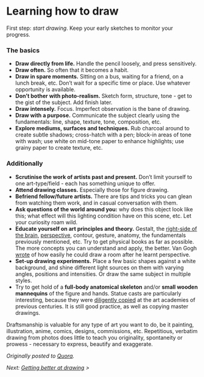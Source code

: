 
# Learning how to draw

First step: *start drawing*. Keep your early sketches to monitor your progress.

### The basics

* **Draw directly from life.** Handle the pencil loosely, and press sensitively.
* **Draw often.** So often that it becomes a habit.
* **Draw in spare moments.** Sitting on a bus, waiting for a friend, on a lunch break, etc. Don’t wait for a specific time or place. Use whatever opportunity is available.
* **Don’t bother with photo-realism.** Sketch form, structure, tone - get to the gist of the subject. Add finish later.
* **Draw intensely.** Focus. Imperfect observation is the bane of drawing.
* **Draw with a purpose.** Communicate the subject clearly using the fundamentals: line, shape, texture, tone, composition, etc.
* **Explore mediums, surfaces and techniques.** Rub charcoal around to create subtle shadows; cross-hatch with a pen; block-in areas of tone with wash; use white on mid-tone paper to enhance highlights; use grainy paper to create texture, etc.

### Additionally

* **Scrutinise the work of artists past and present.** Don’t limit yourself to one art-type/field - each has something unique to offer.
* **Attend drawing classes.** Especially those for figure drawing.
* **Befriend fellow/future artists.** There are tips and tricks you can glean from watching them work, and in casual conversation with them.
* **Ask questions of the world around you:** why does this object look like this; what effect will this lighting condition have on this scene, etc. Let your curiosity roam wild.
* **Educate yourself on art principles and theory.** Gestalt, the [right-side of the brain](http://drawright.com/), [perspective](https://issuu.com/beshlaa/docs/perspective_drawing_handbook), contour, gesture, anatomy, the fundamentals previously mentioned, etc. Try to get physical books as far as possible. The more concepts you can understand and apply, the better. Van Gogh [wrote](http://www.webexhibits.org/vangogh/letter/11/184.htm?qp=art.support) of how easily he could draw a room after he learnt perspective.
* **Set-up drawing experiments.** Place a few basic shapes against a white background, and shine different light sources on them with varying angles, positions and intensities. Or draw the same subject in multiple styles.
* Try to get hold of a **full-body anatomical skeleton** and/or **small wooden mannequins** of the figure and hands. Statue casts are particularly interesting, because they were [diligently copied](https://vk.com/doc174101046_174324478?hash=63520daf6ba1f0959b&dl=76664a0100b40bd8e5) at the art academies of previous centuries. It is still good practice, as well as copying master drawings.

Draftsmanship is valuable for any type of art you want to do, be it painting, illustration, anime, comics, designs, commissions, etc. Repetitious, verbatim drawing from photos does little to teach you originality, spontaneity or prowess - necessary to express, beautify and exaggerate.

*Originally posted to [Quora](https://www.quora.com/What-is-the-most-effective-way-to-learn-how-to-draw/answer/Shane-Bowman).*

*Next: [Getting better at drawing](https://github.com/shnbwmn/drawing-thoughts/blob/master/getting-better-at-drawing.md) >*

